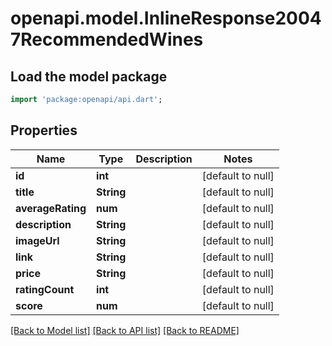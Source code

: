 # openapi.model.InlineResponse20047RecommendedWines

## Load the model package
```dart
import 'package:openapi/api.dart';
```

## Properties
Name | Type | Description | Notes
------------ | ------------- | ------------- | -------------
**id** | **int** |  | [default to null]
**title** | **String** |  | [default to null]
**averageRating** | **num** |  | [default to null]
**description** | **String** |  | [default to null]
**imageUrl** | **String** |  | [default to null]
**link** | **String** |  | [default to null]
**price** | **String** |  | [default to null]
**ratingCount** | **int** |  | [default to null]
**score** | **num** |  | [default to null]

[[Back to Model list]](../README.md#documentation-for-models) [[Back to API list]](../README.md#documentation-for-api-endpoints) [[Back to README]](../README.md)


